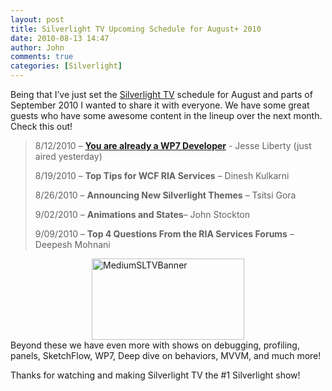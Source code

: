 ```yaml
---
layout: post
title: Silverlight TV Upcoming Schedule for August+ 2010
date: 2010-08-13 14:47
author: John
comments: true
categories: [Silverlight]
---
```

<p>Being that I’ve just set the <a href="http://silverlight.tv">Silverlight TV</a> schedule for August and parts of September 2010 I wanted to share it with everyone. We have some great guests who have some awesome content in the lineup over the next month. Check this out!</p>  <blockquote>   <p>8/12/2010 – <a href="http://jpapa.me/sltv40"><strong>You are already a WP7 Developer</strong></a> - Jesse Liberty (just aired yesterday)</p>    <p>8/19/2010 – <strong>Top Tips for WCF RIA Services</strong> – Dinesh Kulkarni</p>    <p>8/26/2010 – <strong>Announcing New Silverlight Themes</strong> – Tsitsi Gora</p>    <p>9/02/2010 – <strong>Animations and States</strong>– John Stockton </p>    <p>9/09/2010 – <strong>Top 4 Questions From the RIA Services Forums</strong> – Deepesh Mohnani </p> </blockquote>  <p><img style="border-bottom: 0px; border-left: 0px; display: block; float: none; margin-left: auto; border-top: 0px; margin-right: auto; border-right: 0px" title="MediumSLTVBanner" border="0" alt="MediumSLTVBanner" src="http://images.johnpapa.net/wp-content/uploads/files/media/image/WindowsLiveWriter/SilverlightTVScheduleforAugust2010_A50D/MediumSLTVBanner_3.png" width="244" height="130" />Beyond these we have even more with shows on debugging, profiling, panels, SketchFlow, WP7, Deep dive on behaviors, MVVM, and much more!</p>  <p>Thanks for watching and making Silverlight TV the #1 Silverlight show!</p>


